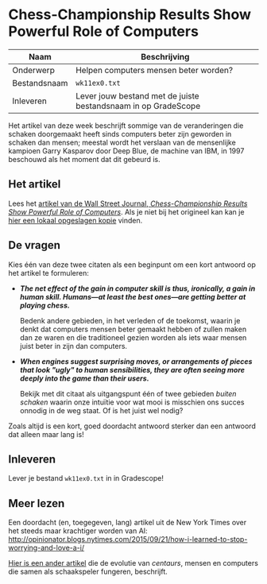 # Chess-Championship Results Show Powerful Role of Computers

| Naam         | Beschrijving                                                   |
|--------------|----------------------------------------------------------------|
| Onderwerp    | Helpen computers mensen beter worden?                          |
| Bestandsnaam | `wk11ex0.txt`                                                  |
| Inleveren    | Lever jouw bestand met de juiste bestandsnaam in op GradeScope |

Het artikel van deze week beschrijft sommige van de veranderingen die schaken doorgemaakt heeft sinds computers beter zijn geworden in schaken dan mensen; meestal wordt het verslaan van de mensenlijke kampioen Garry Kasparov door Deep Blue, de machine van IBM, in 1997 beschouwd als het moment dat dit gebeurd is.

## Het artikel

Lees het [artikel van de Wall Street Journal, *Chess-Championship Results Show Powerful Role of Computers*](http://online.wsj.com/articles/SB10001424052702304337404579209980222399924).
Als je niet bij het origineel kan kan je [hier een lokaal opgeslagen kopie](https://github.com/hanze-hbo-ict/programmeren/raw/master/readings//assets/chess_human_and_computer.pdf) vinden.

## De vragen

Kies één van deze twee citaten als een beginpunt om een kort antwoord op het artikel te formuleren:

* ***The net effect of the gain in computer skill is thus, ironically, a gain in human skill. Humans—at least the best ones—are getting better at playing chess.***

  Bedenk andere gebieden, in het verleden of de toekomst, waarin je denkt dat computers mensen beter gemaakt hebben of zullen maken dan ze waren en die traditioneel gezien worden als iets waar mensen juist beter in zijn dan computers.
* ***When engines suggest surprising moves, or arrangements of pieces that look "ugly" to human sensibilities, they are often seeing more deeply into the game than their users.***

  Bekijk met dit citaat als uitgangspunt één of twee gebieden *buiten schaken* waarin onze intuïtie voor wat mooi is misschien ons succes onnodig in de weg staat. Of is het juist wel nodig?

Zoals altijd is een kort, goed doordacht antwoord sterker dan een antwoord dat alleen maar lang is!

## Inleveren

Lever je bestand `wk11ex0.txt` in in Gradescope!

## Meer lezen

Een doordacht (en, toegegeven, lang) artikel uit de New York Times over het steeds maar krachtiger worden van AI:
http://opinionator.blogs.nytimes.com/2015/09/21/how-i-learned-to-stop-worrying-and-love-a-i/

[Hier is een ander artikel](http://www.businessinsider.com/computers-beating-humans-at-advanced-chess-2013-11) die de
evolutie van *centaurs*, mensen en computers die samen als schaakspeler fungeren, beschrijft.
